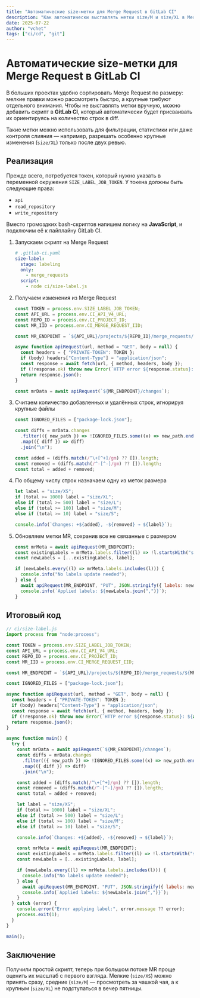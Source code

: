 ```yaml
---
title: "Автоматические size-метки для Merge Request в GitLab CI"
description: "Как автоматически выставлять метки size/M и size/XL в Merge Request в GitLab CI на основе количества изменений."
date: 2025-07-22
author: "vchet"
tags: ["ci/cd", "git"]
---
```


# Автоматические size-метки для Merge Request в GitLab CI

В больших проектах удобно сортировать Merge Request по размеру: мелкие правки можно рассмотреть быстро, а крупные требуют отдельного внимания. Чтобы не выставлять метки вручную, можно добавить скрипт в **GitLab CI**, который автоматически будет присваивать их ориентируясь на количество строк в diff.

Такие метки можно использовать для фильтрации, статистики или даже контроля слияния — например, разрешать особенно крупные изменения (`size/XL`) только после двух ревью.

## Реализация

Прежде всего, потребуется токен, который нужно указать в переменной окружения `SIZE_LABEL_JOB_TOKEN`. У токена должны быть следующие права:

- `api`
- `read_repository`
- `write_repository`

Вместо громоздких bash-скриптов напишем логику на **JavaScript**, и подключим её к пайплайну GitLab CI.

1. Запускаем скрипт на Merge Request

    ```yaml
    # .gitlab-ci.yaml
    size-label:
      stage: labeling
      only:
        - merge_requests
      script:
        - node ci/size-label.js
    ```

1. Получаем изменения из Merge Request

    ```js
    const TOKEN = process.env.SIZE_LABEL_JOB_TOKEN;
    const API_URL = process.env.CI_API_V4_URL;
    const REPO_ID = process.env.CI_PROJECT_ID;
    const MR_IID = process.env.CI_MERGE_REQUEST_IID;

    const MR_ENDPOINT = `${API_URL}/projects/${REPO_ID}/merge_requests/${MR_IID}`;

    async function apiRequest(url, method = "GET", body = null) {
      const headers = { "PRIVATE-TOKEN": TOKEN };
      if (body) headers["Content-Type"] = "application/json";
      const response = await fetch(url, { method, headers, body });
      if (!response.ok) throw new Error(`HTTP error ${response.status}: ${await response.text()}`);
      return response.json();
    }

    const mrData = await apiRequest(`${MR_ENDPOINT}/changes`);
    ```

1. Считаем количество добавленных и удалённых строк, игнорируя крупные файлы

    ```js
    const IGNORED_FILES = ["package-lock.json"];

    const diffs = mrData.changes
      .filter(({ new_path }) => !IGNORED_FILES.some((x) => new_path.endsWith(x)))
      .map(({ diff }) => diff)
      .join("\n");

    const added = (diffs.match(/^\+[^+]/gm) ?? []).length;
    const removed = (diffs.match(/^-[^-]/gm) ?? []).length;
    const total = added + removed;
    ```

1. По общему числу строк назначаем одну из меток размера

    ```js
    let label = "size/XS";
    if (total >= 1000) label = "size/XL";
    else if (total >= 500) label = "size/L";
    else if (total >= 100) label = "size/M";
    else if (total >= 10) label = "size/S";

    console.info(`Changes: +${added}, -${removed} → ${label}`);
    ```

1. Обновляем метки MR, сохранив все не связанные с размером

    ```js
    const mrMeta = await apiRequest(MR_ENDPOINT);
    const existingLabels = mrMeta.labels.filter((l) => !l.startsWith("size/"));
    const newLabels = [...existingLabels, label];

    if (newLabels.every((l) => mrMeta.labels.includes(l))) {
      console.info("No labels update needed");
    } else {
      await apiRequest(MR_ENDPOINT, "PUT", JSON.stringify({ labels: newLabels }));
      console.info(`Applied labels: ${newLabels.join(",")}`);
    }
    ```

## Итоговый код

```js
// ci/size-label.js
import process from "node:process";

const TOKEN = process.env.SIZE_LABEL_JOB_TOKEN;
const API_URL = process.env.CI_API_V4_URL;
const REPO_ID = process.env.CI_PROJECT_ID;
const MR_IID = process.env.CI_MERGE_REQUEST_IID;

const MR_ENDPOINT = `${API_URL}/projects/${REPO_ID}/merge_requests/${MR_IID}`;

const IGNORED_FILES = ["package-lock.json"];

async function apiRequest(url, method = "GET", body = null) {
  const headers = { "PRIVATE-TOKEN": TOKEN };
  if (body) headers["Content-Type"] = "application/json";
  const response = await fetch(url, { method, headers, body });
  if (!response.ok) throw new Error(`HTTP error ${response.status}: ${await response.text()}`);
  return response.json();
}

async function main() {
  try {
    const mrData = await apiRequest(`${MR_ENDPOINT}/changes`);
    const diffs = mrData.changes
      .filter(({ new_path }) => !IGNORED_FILES.some((x) => new_path.endsWith(x)))
      .map(({ diff }) => diff)
      .join("\n");

    const added = (diffs.match(/^\+[^+]/gm) ?? []).length;
    const removed = (diffs.match(/^-[^-]/gm) ?? []).length;
    const total = added + removed;

    let label = "size/XS";
    if (total >= 1000) label = "size/XL";
    else if (total >= 500) label = "size/L";
    else if (total >= 100) label = "size/M";
    else if (total >= 10) label = "size/S";

    console.info(`Changes: +${added}, -${removed} → ${label}`);

    const mrMeta = await apiRequest(MR_ENDPOINT);
    const existingLabels = mrMeta.labels.filter((l) => !l.startsWith("size/"));
    const newLabels = [...existingLabels, label];

    if (newLabels.every((l) => mrMeta.labels.includes(l))) {
      console.info("No labels update needed");
    } else {
      await apiRequest(MR_ENDPOINT, "PUT", JSON.stringify({ labels: newLabels }));
      console.info(`Applied labels: ${newLabels.join(",")}`);
    }
  } catch (error) {
    console.error("Error applying label:", error.message ?? error);
    process.exit(1);
  }
}

main();
```

## Заключение

Получили простой скрипт, теперь при большом потоке MR проще оценить их масштаб с первого взгляда. Мелкие (`size/XS`) можно принять сразу, средние (`size/M`) — просмотреть за чашкой чая, а к крупным (`size/XL`) не подступаться в вечер пятницы.
